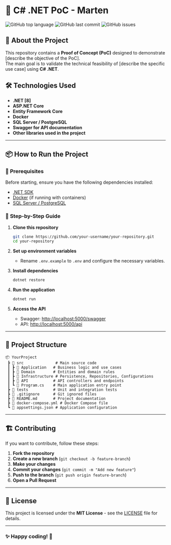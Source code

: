 # 🚀 C# .NET PoC - Marten  

![GitHub top language](https://img.shields.io/github/languages/top/your-repository.svg)
![GitHub last commit](https://img.shields.io/github/last-commit/your-repository.svg)
![GitHub issues](https://img.shields.io/github/issues/your-repository.svg)

## 📖 About the Project  

This repository contains a **Proof of Concept (PoC)** designed to demonstrate [describe the objective of the PoC].  
The main goal is to validate the technical feasibility of [describe the specific use case] using **C# .NET**.  

## 🛠️ Technologies Used  

- **.NET [8]**  
- **ASP.NET Core**  
- **Entity Framework Core**  
- **Docker**  
- **SQL Server / PostgreSQL**  
- **Swagger for API documentation**  
- **Other libraries used in the project**  

---

## 📦 How to Run the Project  

### 🔹 **Prerequisites**  

Before starting, ensure you have the following dependencies installed:  

- [.NET SDK](https://dotnet.microsoft.com/download)  
- [Docker](https://www.docker.com/get-started) (if running with containers)  
- [SQL Server / PostgreSQL](https://www.microsoft.com/sql-server/)  

### 🔹 **Step-by-Step Guide**  

1. **Clone this repository**  
   ```sh
   git clone https://github.com/your-username/your-repository.git
   cd your-repository
   ```

2. **Set up environment variables**  
   - Rename `.env.example` to `.env` and configure the necessary variables.  

3. **Install dependencies**  
   ```sh
   dotnet restore
   ```

4. **Run the application**  
   ```sh
   dotnet run
   ```

5. **Access the API**  
   - Swagger: [http://localhost:5000/swagger](http://localhost:5000/swagger)  
   - API: [http://localhost:5000/api](http://localhost:5000/api)  

---

## 🧩 Project Structure  

```
📦 YourProject
 ┣ 📂 src              # Main source code
 ┃ ┣ 📂 Application   # Business logic and use cases
 ┃ ┣ 📂 Domain        # Entities and domain rules
 ┃ ┣ 📂 Infrastructure # Persistence, Repositories, Configurations
 ┃ ┣ 📂 API           # API controllers and endpoints
 ┃ ┗ 📜 Program.cs    # Main application entry point
 ┣ 📂 tests           # Unit and integration tests
 ┣ 📜 .gitignore      # Git ignored files
 ┣ 📜 README.md       # Project documentation
 ┣ 📜 docker-compose.yml # Docker Compose file
 ┗ 📜 appsettings.json # Application configuration
```

---

## 🏗️ Contributing  

If you want to contribute, follow these steps:  

1. **Fork the repository**  
2. **Create a new branch** (`git checkout -b feature-branch`)  
3. **Make your changes**  
4. **Commit your changes** (`git commit -m "Add new feature"`)  
5. **Push to the branch** (`git push origin feature-branch`)  
6. **Open a Pull Request**  

---

## 📜 License  

This project is licensed under the **MIT License** - see the [LICENSE](LICENSE) file for details.  

---

### ✨ **Happy coding!** 🚀